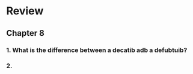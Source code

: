 # Review

## Chapter 8

### 1. What is the difference between a decatib adb a defubtuib?

> 

### 2. 